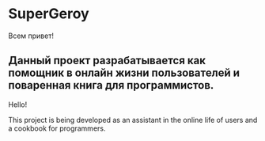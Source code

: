 # SuperGeroy
Всем привет!

Данный проект разрабатывается как помощник в онлайн жизни пользователей и поваренная книга для программистов.
-----

Hello!

This project is being developed as an assistant in the online life of users and a cookbook for programmers.
